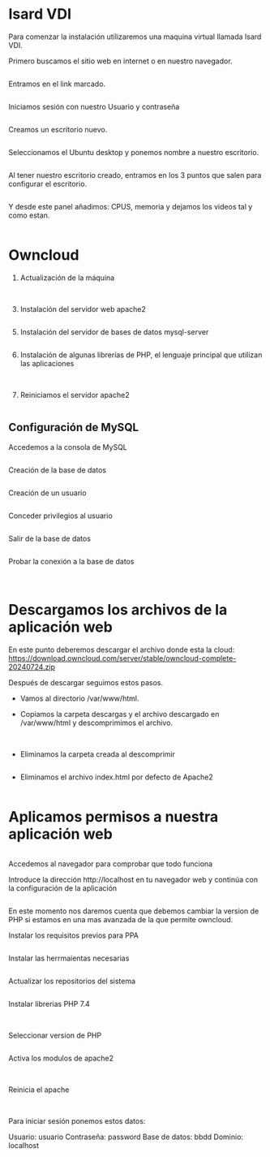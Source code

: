 # Isard VDI
Para comenzar la instalación utilizaremos una maquina virtual llamada Isard VDI.

Primero buscamos el sitio web en internet o en nuestro navegador.

<img src="Isard.png" alt="">

Entramos en el link marcado.

<img src="2025-05-06_13-19.png" alt="">

Iniciamos sesión con nuestro Usuario y contraseña 

<img src="usuario y contraseña isard.png" alt="">

Creamos un escritorio nuevo.

<img src="escritorio.png" alt="">

Seleccionamos el Ubuntu desktop y ponemos nombre a nuestro escritorio.

<img src="escritorio 2.png" alt="">

Al tener nuestro escritorio creado, entramos en los 3 puntos que salen para configurar el escritorio. 

<img src="escritorio 3.png" alt="">

Y desde este panel añadimos: CPUS, memoria y dejamos los videos tal y como estan.

<img src="escritorio 4.png" alt="">

# Owncloud

1. Actualización de la máquina
   
<img src="sudo apt update.png" alt="">

<img src="sudo upgrade.png" alt="">

3. Instalación del servidor web apache2
   
<img src="sudo install apache.png" alt="">

5. Instalación del servidor de bases de datos mysql-server
   
<img src="sudo install mysql.png" alt="">

6. Instalación de algunas librerías de PHP, el lenguaje principal que utilizan las aplicaciones
   
<img src="librerias 1.png" alt="">

<img src="librias 2.png" alt="">

7. Reiniciamos el servidor apache2
   
<img src="reset apache.png" alt="">

## Configuración de MySQL

Accedemos a la consola de MySQL

<img src="consola msql.png" alt=""> 

Creación de la base de datos

<img src="database.png" alt=""> 

Creación de un usuario

<img src="usuario database.png" alt=""> 

Conceder privilegios al usuario

<img src="privilegios.png" alt=""> 

Salir de la base de datos

<img src="exit.png" alt=""> 

Probar la conexión a la base de datos

<img src="comprobación mysql.png" alt=""> 

<img src="comprobación mysql 2.png" alt=""> 


# Descargamos los archivos de la aplicación web
En este punto deberemos descargar el archivo donde esta la cloud: https://download.owncloud.com/server/stable/owncloud-complete-20240724.zip 

Después de descargar seguimos estos pasos.

- Vamos al directorio /var/www/html.
  <img src="cd.png" alt="">

- Copiamos la carpeta descargas y el archivo descargado en /var/www/html y descomprimimos el archivo.

  <img src="cp.png" alt="">

  <img src="unzip.png" alt="">

- Eliminamos la carpeta creada al descomprimir

  <img src="eliminar carpeta.png" alt="">

- Eliminamos el archivo index.html por defecto de Apache2

  <img src="eliminar index.png" alt="">

# Aplicamos permisos a nuestra aplicación web

<img src="permisos.png" alt="">

Accedemos al navegador para comprobar que todo funciona

Introduce la dirección http://localhost en tu navegador web y continúa con la configuración de la aplicación

<img src="localhost.png" alt="">

En este momento nos daremos cuenta que debemos cambiar la version de PHP si estamos en una mas avanzada de la que permite owncloud.

Instalar los requisitos previos para PPA

<img src="PPA.png" alt="">

Instalar las herrmaientas necesarias

<img src="herramientas.png" alt="">

Actualizar los repositorios del sistema

<img src="actualizar.png" alt="">

Instalar librerias PHP 7.4

<img src="PHP.png" alt="">

<img src="PHP 2.png" alt="">

<img src="PHP 3.png" alt="">

Seleccionar version de PHP

<img src="" alt="">

Activa los modulos de apache2

<img src="" alt="">

<img src="" alt="">

Reinicia el apache

<img src="" alt="">






<img src="" alt="">


Para iniciar sesión ponemos estos datos:

Usuario: usuario
Contraseña: password
Base de datos: bbdd
Dominio: localhost
















